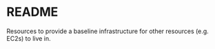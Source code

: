 # README

Resources to provide a baseline infrastructure for other resources (e.g. EC2s) to live in.
